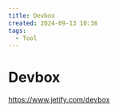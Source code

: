 ```yaml
---
title: Devbox
created: 2024-09-13 10:38
tags:
  - Tool
---
```


<!-- markdownlint-disable MD025 -->

# Devbox

<https://www.jetify.com/devbox>
